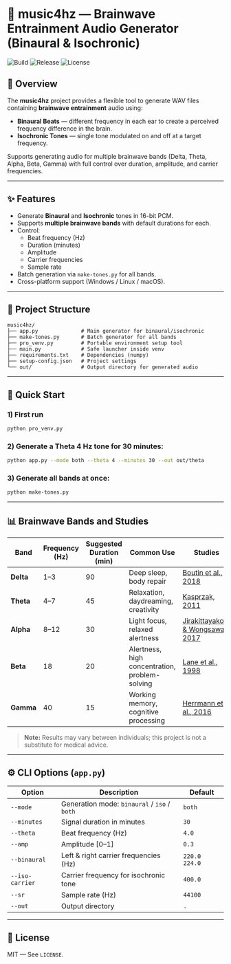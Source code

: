# 🎵 music4hz — Brainwave Entrainment Audio Generator (Binaural & Isochronic)

![Build](https://github.com/TamerOnLine/pro_venv/actions/workflows/test-pro_venv.yml/badge.svg)
![Release](https://img.shields.io/github/v/release/TamerOnLine/pro_venv?style=flat-square)
![License](https://img.shields.io/github/license/TamerOnLine/pro_venv?style=flat-square)


## 📌 Overview
The **music4hz** project provides a flexible tool to generate WAV files containing **brainwave entrainment** audio using:
- **Binaural Beats** — different frequency in each ear to create a perceived frequency difference in the brain.
- **Isochronic Tones** — single tone modulated on and off at a target frequency.

Supports generating audio for multiple brainwave bands (Delta, Theta, Alpha, Beta, Gamma) with full control over duration, amplitude, and carrier frequencies.

---

## ✨ Features
- Generate **Binaural** and **Isochronic** tones in 16-bit PCM.
- Supports **multiple brainwave bands** with default durations for each.
- Control:
  - Beat frequency (Hz)
  - Duration (minutes)
  - Amplitude
  - Carrier frequencies
  - Sample rate
- Batch generation via `make-tones.py` for all bands.
- Cross-platform support (Windows / Linux / macOS).

---

## 📂 Project Structure
```
music4hz/
├── app.py              # Main generator for binaural/isochronic
├── make-tones.py       # Batch generator for all bands
├── pro_venv.py         # Portable environment setup tool
├── main.py             # Safe launcher inside venv
├── requirements.txt    # Dependencies (numpy)
├── setup-config.json   # Project settings
└── out/                # Output directory for generated audio
```

---

## 🚀 Quick Start
### 1) First run
```bash
python pro_venv.py
```

### 2) Generate a Theta 4 Hz tone for 30 minutes:
```bash
python app.py --mode both --theta 4 --minutes 30 --out out/theta
```

### 3) Generate all bands at once:
```bash
python make-tones.py
```

---

## 📊 Brainwave Bands and Studies
| Band | Frequency (Hz) | Suggested Duration (min) | Common Use | Studies |
|------|---------------|--------------------------|------------|---------|
| **Delta** | 1–3 | 90 | Deep sleep, body repair | [Boutin et al., 2018](https://doi.org/10.3389/fnins.2018.00238) |
| **Theta** | 4–7 | 45 | Relaxation, daydreaming, creativity | [Kasprzak, 2011](https://doi.org/10.2478/v10068-011-0005-1) |
| **Alpha** | 8–12 | 30 | Light focus, relaxed alertness | [Jirakittayakorn & Wongsawat, 2017](https://doi.org/10.3389/fnins.2017.00254) |
| **Beta** | 18 | 20 | Alertness, high concentration, problem-solving | [Lane et al., 1998](https://doi.org/10.1016/S0301-0511(98)00028-8) |
| **Gamma** | 40 | 15 | Working memory, cognitive processing | [Herrmann et al., 2016](https://doi.org/10.1016/j.tics.2016.01.003) |

> **Note:** Results may vary between individuals; this project is not a substitute for medical advice.

---

## ⚙️ CLI Options (`app.py`)
| Option | Description | Default |
|--------|-------------|---------|
| `--mode` | Generation mode: `binaural` / `iso` / `both` | `both` |
| `--minutes` | Signal duration in minutes | `30` |
| `--theta` | Beat frequency (Hz) | `4.0` |
| `--amp` | Amplitude [0–1] | `0.3` |
| `--binaural` | Left & right carrier frequencies (Hz) | `220.0 224.0` |
| `--iso-carrier` | Carrier frequency for isochronic tone | `400.0` |
| `--sr` | Sample rate (Hz) | `44100` |
| `--out` | Output directory | `.` |

---

## 📜 License
MIT — See `LICENSE`.
